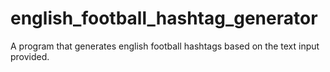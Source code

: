# english_football_hashtag_generator
A program that generates english football hashtags based on the text input provided.

